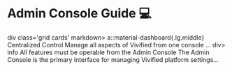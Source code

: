 # Admin Console Guide :computer:
div class='grid cards' markdown>
a::material-dashboard{.lg.middle} Centralized Control Manage all aspects of Vivified from one console ... div> info All features must be operable from the Admin Console The Admin Console is the primary interface for managing Vivified platform settings...